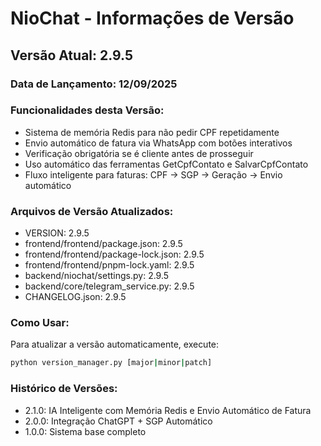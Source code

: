 # NioChat - Informações de Versão

## Versão Atual: 2.9.5

### Data de Lançamento: 12/09/2025

### Funcionalidades desta Versão:
- Sistema de memória Redis para não pedir CPF repetidamente
- Envio automático de fatura via WhatsApp com botões interativos
- Verificação obrigatória se é cliente antes de prosseguir
- Uso automático das ferramentas GetCpfContato e SalvarCpfContato
- Fluxo inteligente para faturas: CPF → SGP → Geração → Envio automático

### Arquivos de Versão Atualizados:
- VERSION: 2.9.5
- frontend/frontend/package.json: 2.9.5
- frontend/frontend/package-lock.json: 2.9.5
- frontend/frontend/pnpm-lock.yaml: 2.9.5
- backend/niochat/settings.py: 2.9.5
- backend/core/telegram_service.py: 2.9.5
- CHANGELOG.json: 2.9.5

### Como Usar:
Para atualizar a versão automaticamente, execute:
```bash
python version_manager.py [major|minor|patch]
```

### Histórico de Versões:
- 2.1.0: IA Inteligente com Memória Redis e Envio Automático de Fatura
- 2.0.0: Integração ChatGPT + SGP Automático
- 1.0.0: Sistema base completo

